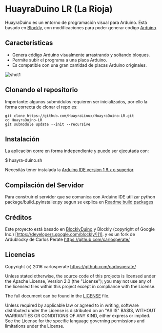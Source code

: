 # HuayraDuino LR (La Rioja)

HuayraDuino es un entorno de programación visual para Arduino. Está basado en [Blockly][1], con modificaciones para poder generar código [Arduino][15].

## Características
* Genera código Arduino visualmente arrastrando y soltando bloques.
* Permite subir el programa a una placa Arduino.
* Es compatible con una gran cantidad de placas Arduino originales.

![shot1](docs/img/huayra-duino-screenshot.png)

## Clonando el repositorio
Importante: algunos submódulos requieren ser inicializados, por ello la forma correcta de clonar el repo es:

```
git clone https://github.com/HuayraLinux/HuayraDuino-LR.git
cd HuayraDuino-LR
git submodule update --init --recursive
```

## Instalación
La aplicación corre en forma independiente y puede ser ejecutada con:

$ huayra-duino.sh

Necesitás tener instalada la [Arduino IDE version 1.6.x o superior][2].

## Compilación del Servidor
Para construir el servidor que se comunica con Arduino IDE utilizar 
python package/build_pyinstaller.py segun se explica en [Readme build packages][18]

## Créditos
Este proyecto está basado en [BlocklyDuino][16] y Blockly (copyright of Google Inc.) [https://developers.google.com/blockly/][1].
y es un fork de Ardublocky de Carlos Perate https://github.com/carlosperate/

## Licencias

Copyright (c) 2016 carlosperate https://github.com/carlosperate/

Unless stated otherwise, the source code of this projects is
licensed under the Apache License, Version 2.0 (the "License");
you may not use any of the licensed files within this project
except in compliance with the License.

The full document can be found in the [LICENSE][9] file.

Unless required by applicable law or agreed to in writing, software
distributed under the License is distributed on an "AS IS" BASIS,
WITHOUT WARRANTIES OR CONDITIONS OF ANY KIND, either express or implied.
See the License for the specific language governing permissions and
limitations under the License.


[1]: https://developers.google.com/blockly/
[2]: http://www.arduino.cc/en/main/software/
[3]: TODO.md
[4]: https://github.com/carlosperate/ardublockly/releases/
[5]: https://github.com/carlosperate/ardublockly/wiki/Installing-Ardublockly
[6]: https://github.com/carlosperate/ardublockly/wiki/Configure-Ardublockly
[7]: https://github.com/carlosperate/ardublockly/wiki
[8]: https://github.com/carlosperate/ardublockly/compare/blockly-original...master
[9]: https://github.com/HuayraLinux/HuayraDuino-LR/blob/master/LICENSE
[10]: http://ardublockly.embeddedlog.com/demo/index.html
[11]: http://ardublockly.embeddedlog.com/demo/classic/index.html
[12]: http://ardublockly-builds.s3-website-us-west-2.amazonaws.com/index.html?prefix=linux/
[13]: http://ardublockly-builds.s3-website-us-west-2.amazonaws.com/index.html?prefix=windows/
[14]: http://ardublockly-builds.s3-website-us-west-2.amazonaws.com/index.html?prefix=mac/
[15]: http://www.arduino.cc
[16]: https://github.com/BlocklyDuino/BlocklyDuino
[17]: ./blockly/README.md
[18]: ./package/README.md
